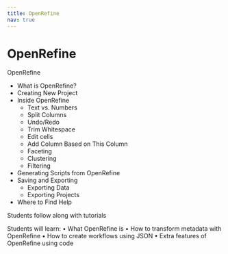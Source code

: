 ```yaml
---
title: OpenRefine
nav: true
---
```


# OpenRefine

OpenRefine

* What is OpenRefine?
* Creating New Project
* Inside OpenRefine
  * Text vs. Numbers
  * Split Columns
  * Undo/Redo
  * Trim Whitespace
  * Edit cells
  * Add Column Based on This Column
  * Faceting
  * Clustering
  * Filtering
* Generating Scripts from OpenRefine
* Saving and Exporting
  * Exporting Data
  * Exporting Projects
* Where to Find Help

Students follow along with tutorials

Students will learn:
•	What OpenRefine is
•	How to transform metadata with OpenRefine
•	How to create workflows using JSON
•	Extra features of OpenRefine using code
